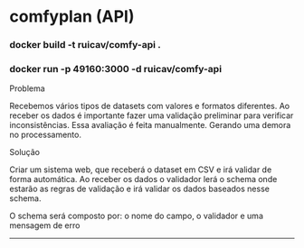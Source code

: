 # comfyplan (API)

### docker build -t ruicav/comfy-api .

### docker run -p 49160:3000 -d ruicav/comfy-api

Problema

Recebemos vários tipos de datasets com valores e formatos diferentes. Ao receber os dados é importante fazer uma validação preliminar para verificar inconsistências. Essa avaliação é feita manualmente. Gerando uma demora no processamento.

Solução

Criar um sistema web, que receberá o dataset em CSV e irá validar de forma automática. Ao receber os dados o validador lerá o schema onde estarão as regras de validação e irá validar os dados baseados nesse schema.

O schema será composto por: o nome do campo, o validador e uma mensagem de erro

---


